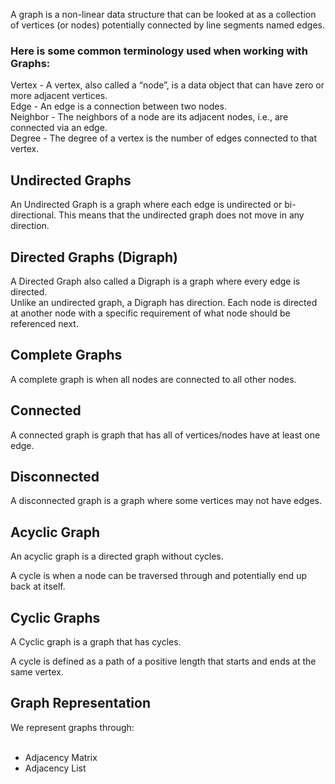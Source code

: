 A graph is a non-linear data structure that can be looked at as a collection of vertices (or nodes) potentially connected by line segments named edges.<br>
### Here is some common terminology used when working with Graphs:

Vertex - A vertex, also called a “node”, is a data object that can have zero or more adjacent vertices.<br>
Edge - An edge is a connection between two nodes.<br>
Neighbor - The neighbors of a node are its adjacent nodes, i.e., are connected via an edge.<br>
Degree - The degree of a vertex is the number of edges connected to that vertex.<br>
## Undirected Graphs
An Undirected Graph is a graph where each edge is undirected or bi-directional. This means that the undirected graph does not move in any direction.<br>
## Directed Graphs (Digraph)
A Directed Graph also called a Digraph is a graph where every edge is directed.<br>
Unlike an undirected graph, a Digraph has direction. Each node is directed at another node with a specific requirement of what node should be referenced next.<br>
## Complete Graphs
A complete graph is when all nodes are connected to all other nodes.
## Connected
A connected graph is graph that has all of vertices/nodes have at least one edge.
## Disconnected
A disconnected graph is a graph where some vertices may not have edges.
## Acyclic Graph
An acyclic graph is a directed graph without cycles.

A cycle is when a node can be traversed through and potentially end up back at itself.
## Cyclic Graphs
A Cyclic graph is a graph that has cycles.<br>

A cycle is defined as a path of a positive length that starts and ends at the same vertex.<br>
## Graph Representation
We represent graphs through:<br>
<br>
- Adjacency Matrix<br>
- Adjacency List<br>

